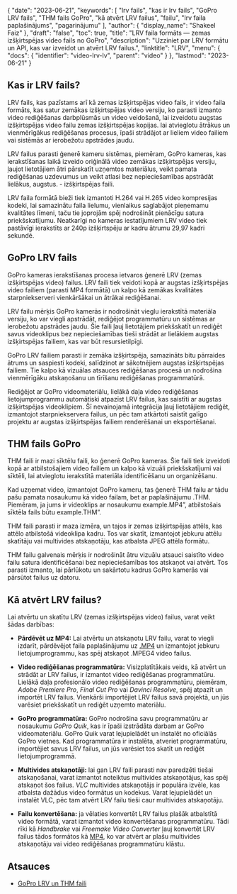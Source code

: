 {
  "date": "2023-06-21",
  "keywords": [
"lrv fails",
"kas ir lrv fails",
"GoPro LRV fails",
"THM fails GoPro",
"kā atvērt LRV failus",
"failu",
"lrv faila paplašinājums",
"pagarinājumu"
],
  "author": {
    "display_name": "Shakeel Faiz"
},
  "draft": "false",
  "toc": true,
  "title": "LRV faila formāts — zemas izšķirtspējas video fails no GoPro",
  "description": "Uzziniet par LRV formātu un API, kas var izveidot un atvērt LRV failus.",
  "linktitle": "LRV",
  "menu": {
    "docs": {
      "identifier": "video-lrv-lv",
      "parent": "video"
}
},
  "lastmod": "2023-06-21"
}

## Kas ir LRV fails?

LRV fails, kas pazīstams arī kā zemas izšķirtspējas video fails, ir video faila formāts, kas satur zemākas izšķirtspējas video versiju, ko parasti izmanto video rediģēšanas darbplūsmās un video veidošanā, lai izveidotu augstas izšķirtspējas video failu zemas izšķirtspējas kopijas. lai atvieglotu ātrākus un vienmērīgākus rediģēšanas procesus, īpaši strādājot ar lieliem video failiem vai sistēmās ar ierobežotu apstrādes jaudu.

LRV failus parasti ģenerē kameru sistēmas, piemēram, GoPro kameras, kas ierakstīšanas laikā izveido oriģinālā video zemākas izšķirtspējas versiju, ļaujot lietotājiem ātri pārskatīt uzņemtos materiālus, veikt pamata rediģēšanas uzdevumus un veikt atlasi bez nepieciešamības apstrādāt lielākus, augstus. - izšķirtspējas faili.

LRV faila formātā bieži tiek izmantoti H.264 vai H.265 video kompresijas kodeki, lai samazinātu faila lielumu, vienlaikus saglabājot pieņemamu kvalitātes līmeni, taču tie joprojām spēj nodrošināt pienācīgu satura priekšskatījumu. Neatkarīgi no kameras iestatījumiem LRV video tiek pastāvīgi ierakstīts ar 240p izšķirtspēju ar kadru ātrumu 29,97 kadri sekundē.

## GoPro LRV fails

GoPro kameras ierakstīšanas procesa ietvaros ģenerē LRV (zemas izšķirtspējas video) failus. LRV faili tiek veidoti kopā ar augstas izšķirtspējas video failiem (parasti MP4 formātā) un kalpo kā zemākas kvalitātes starpniekserveri vienkāršākai un ātrākai rediģēšanai.

LRV failu mērķis GoPro kamerās ir nodrošināt vieglu ierakstītā materiāla versiju, ko var viegli apstrādāt, rediģējot programmatūru un sistēmas ar ierobežotu apstrādes jaudu. Šie faili ļauj lietotājiem priekšskatīt un rediģēt savus videoklipus bez nepieciešamības tieši strādāt ar lielākiem augstas izšķirtspējas failiem, kas var būt resursietilpīgi.

GoPro LRV failiem parasti ir zemāka izšķirtspēja, samazināts bitu pārraides ātrums un saspiesti kodeki, salīdzinot ar sākotnējiem augstas izšķirtspējas failiem. Tie kalpo kā vizuālas atsauces rediģēšanas procesā un nodrošina vienmērīgāku atskaņošanu un tīrīšanu rediģēšanas programmatūrā.

Rediģējot ar GoPro videomateriālu, lielākā daļa video rediģēšanas lietojumprogrammu automātiski atpazīst LRV failus, kas saistīti ar augstas izšķirtspējas videoklipiem. Šī nevainojamā integrācija ļauj lietotājiem rediģēt, izmantojot starpniekservera failus, un pēc tam atkārtoti saistīt galīgo projektu ar augstas izšķirtspējas failiem renderēšanai un eksportēšanai.

## THM fails GoPro

THM faili ir mazi sīktēlu faili, ko ģenerē GoPro kameras. Šie faili tiek izveidoti kopā ar atbilstošajiem video failiem un kalpo kā vizuāli priekšskatījumi vai sīktēli, lai atvieglotu ierakstītā materiāla identificēšanu un organizēšanu.

Kad uzņemat video, izmantojot GoPro kameru, tas ģenerē THM failu ar tādu pašu pamata nosaukumu kā video failam, bet ar paplašinājumu .THM. Piemēram, ja jums ir videoklips ar nosaukumu example.MP4”, atbilstošais sīktēla fails būtu example.THM”.

THM faili parasti ir maza izmēra, un tajos ir zemas izšķirtspējas attēls, kas attēlo atbilstošā videoklipa kadru. Tos var skatīt, izmantojot jebkuru attēlu skatītāju vai multivides atskaņotāju, kas atbalsta JPEG attēla formātu.

THM failu galvenais mērķis ir nodrošināt ātru vizuālu atsauci saistīto video failu satura identificēšanai bez nepieciešamības tos atskaņot vai atvērt. Tos parasti izmanto, lai pārlūkotu un sakārtotu kadrus GoPro kamerās vai pārsūtot failus uz datoru.

## Kā atvērt LRV failus?

Lai atvērtu un skatītu LRV (zemas izšķirtspējas video) failus, varat veikt šādas darbības:

- **Pārdēvēt uz MP4:** Lai atvērtu un atskaņotu LRV failu, varat to viegli izdarīt, pārdēvējot faila paplašinājumu uz [.MP4](/video/mp4/) un izmantojot jebkuru lietojumprogrammu, kas spēj atskaņot .MPEG4 video failus.

- **Video rediģēšanas programmatūra:** Visizplatītākais veids, kā atvērt un strādāt ar LRV failus, ir izmantot video rediģēšanas programmatūru. Lielākā daļa profesionālo video rediģēšanas programmatūru, piemēram, _Adobe Premiere Pro_, _Final Cut Pro_ vai _Davinci Resolve_, spēj atpazīt un importēt LRV failus. Vienkārši importējiet LRV failus savā projektā, un jūs varēsiet priekšskatīt un rediģēt uzņemto materiālu.

- **GoPro programmatūra:** GoPro nodrošina savu programmatūru ar nosaukumu _GoPro Quik_, kas ir īpaši izstrādāta darbam ar GoPro videomateriālu. GoPro Quik varat lejupielādēt un instalēt no oficiālās GoPro vietnes. Kad programmatūra ir instalēta, atveriet programmatūru, importējiet savus LRV failus, un jūs varēsiet tos skatīt un rediģēt lietojumprogrammā.

- **Multivides atskaņotāji:** lai gan LRV faili parasti nav paredzēti tiešai atskaņošanai, varat izmantot noteiktus multivides atskaņotājus, kas spēj atskaņot šos failus. _VLC_ multivides atskaņotājs ir populāra izvēle, kas atbalsta dažādus video formātus un kodekus. Varat lejupielādēt un instalēt VLC, pēc tam atvērt LRV failu tieši caur multivides atskaņotāju.

- **Failu konvertēšana:** ja vēlaties konvertēt LRV failus plašāk atbalstītā video formātā, varat izmantot video konvertēšanas programmatūru. Tādi rīki kā _Handbrake_ vai _Freemake Video Converter_ ļauj konvertēt LRV failus tādos formātos kā [MP4](/video/mp4/), ko var atvērt ar plašu multivides atskaņotāju vai video rediģēšanas programmatūru klāstu.

## Atsauces
* [GoPro LRV un THM faili](https://shotkit.com/lrv-thm-file/)


